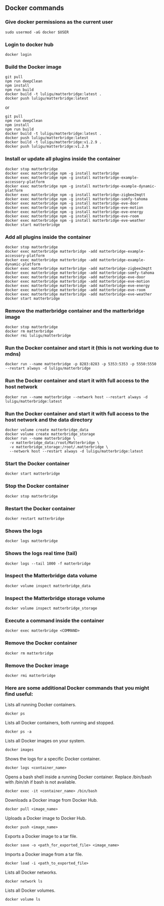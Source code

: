 ## Docker commands


### Give docker permissions as the current user
```
sudo usermod -aG docker $USER
```

### Login to docker hub
```
docker login
```

### Build the Docker image
```
git pull
npm run deepClean
npm install
npm run build
docker build -t luligu/matterbridge:latest .
docker push luligu/matterbridge:latest
```
or
```
git pull
npm run deepClean
npm install
npm run build
docker build -t luligu/matterbridge:latest .
docker push luligu/matterbridge:latest
docker build -t luligu/matterbridge:v1.2.9 .
docker push luligu/matterbridge:v1.2.9
```

### Install or update all plugins inside the container
```
docker stop matterbridge
docker exec matterbridge npm -g install matterbridge
docker exec matterbridge npm -g install matterbridge-example-accessory-platform
docker exec matterbridge npm -g install matterbridge-example-dynamic-platform
docker exec matterbridge npm -g install matterbridge-zigbee2mqtt
docker exec matterbridge npm -g install matterbridge-somfy-tahoma
docker exec matterbridge npm -g install matterbridge-eve-door
docker exec matterbridge npm -g install matterbridge-eve-motion
docker exec matterbridge npm -g install matterbridge-eve-energy
docker exec matterbridge npm -g install matterbridge-eve-room
docker exec matterbridge npm -g install matterbridge-eve-weather
docker start matterbridge
```

### Add all plugins inside the container
```
docker stop matterbridge
docker exec matterbridge matterbridge -add matterbridge-example-accessory-platform
docker exec matterbridge matterbridge -add matterbridge-example-dynamic-platform
docker exec matterbridge matterbridge -add matterbridge-zigbee2mqtt
docker exec matterbridge matterbridge -add matterbridge-somfy-tahoma
docker exec matterbridge matterbridge -add matterbridge-eve-door
docker exec matterbridge matterbridge -add matterbridge-eve-motion
docker exec matterbridge matterbridge -add matterbridge-eve-energy
docker exec matterbridge matterbridge -add matterbridge-eve-room
docker exec matterbridge matterbridge -add matterbridge-eve-weather
docker start matterbridge
```

### Remove the matterbridge container and the matterbridge image
```
docker stop matterbridge
docker rm matterbridge
docker rmi luligu/matterbridge
```

### Run the Docker container and start it (this is not working due to mdns)
```
docker run --name matterbridge -p 8283:8283 -p 5353:5353 -p 5550:5550 --restart always -d luligu/matterbridge
```

### Run the Docker container and start it with full access to the host network
```
docker run --name matterbridge --network host --restart always -d luligu/matterbridge:latest
```

### Run the Docker container and start it with full access to the host network and the data directory
```
docker volume create matterbridge_data
docker volume create matterbridge_storage
docker run --name matterbridge \
  -v matterbridge_data:/root/Matterbridge \
  -v matterbridge_storage:/root/.matterbridge \
  --network host --restart always -d luligu/matterbridge:latest
```

### Start the Docker container
```
docker start matterbridge
```

### Stop the Docker container
```
docker stop matterbridge
```

### Restart the Docker container
```
docker restart matterbridge
```

### Shows the logs
```
docker logs matterbridge
```

### Shows the logs real time (tail)
```
docker logs --tail 1000 -f matterbridge
```

### Inspect the Matterbridge data volume
```
docker volume inspect matterbridge_data
```

### Inspect the Matterbridge storage volume
```
docker volume inspect matterbridge_storage
```

### Execute a command inside the container
```
docker exec matterbridge <COMMAND>
```

### Remove the Docker container
```
docker rm matterbridge
```

### Remove the Docker image
```
docker rmi matterbridge
```

### Here are some additional Docker commands that you might find useful:

Lists all running Docker containers.
```
docker ps
```

Lists all Docker containers, both running and stopped.
```
docker ps -a 
```

Lists all Docker images on your system.
```
docker images
```

Shows the logs for a specific Docker container.
```
docker logs <container_name>
```

Opens a bash shell inside a running Docker container. Replace /bin/bash with /bin/sh if bash is not available.
```
docker exec -it <container_name> /bin/bash
```

Downloads a Docker image from Docker Hub.
```
docker pull <image_name>
```

Uploads a Docker image to Docker Hub.
```
docker push <image_name>
```

Exports a Docker image to a tar file.
```
docker save -o <path_for_exported_file> <image_name>
```

Imports a Docker image from a tar file.
```
docker load -i <path_to_exported_file>
```

Lists all Docker networks.
```
docker network ls
```

Lists all Docker volumes.
```
docker volume ls
```
